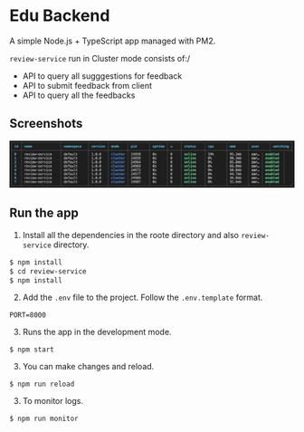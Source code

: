 # Edu Backend

A simple Node.js + TypeScript app managed with PM2.

`review-service` run in Cluster mode consists of:/

- API to query all sugggestions for feedback
- API to submit feedback from client
- API to query all the feedbacks

 ## Screenshots

![](./readme-pics/ss1.png)

## Run the app

1. Install all the dependencies in the roote directory and also `review-service` directory.

```
$ npm install
$ cd review-service
$ npm install
```

2. Add the `.env` file to the project. Follow the `.env.template` format.

```
PORT=8000
```

3. Runs the app in the development mode.

```
$ npm start
```

3. You can make changes and reload.

```
$ npm run reload
```

3. To monitor logs.

```
$ npm run monitor
```